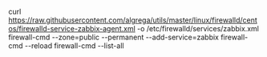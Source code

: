 curl https://raw.githubusercontent.com/algrega/utils/master/linux/firewalld/centos/firewalld-service-zabbix-agent.xml -o /etc/firewalld/services/zabbix.xml
firewall-cmd --zone=public --permanent --add-service=zabbix
firewall-cmd --reload
firewall-cmd --list-all
